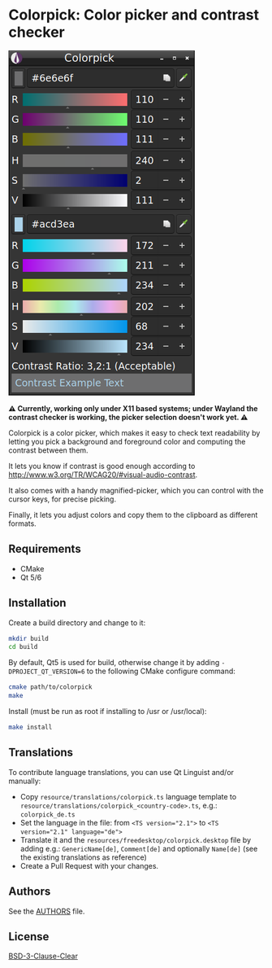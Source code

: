 # Colorpick: Color picker and contrast checker

![Main window](resources/screenshot.png)

**⚠ Currently, working only under X11 based systems;
under Wayland the contrast checker is working, the picker selection doesn't work yet. ⚠**

Colorpick is a color picker, which makes it easy to check text readability by
letting you pick a background and foreground color and computing the contrast
between them.

It lets you know if contrast is good enough according to
<http://www.w3.org/TR/WCAG20/#visual-audio-contrast>.

It also comes with a handy magnified-picker, which you can control with the
cursor keys, for precise picking.

Finally, it lets you adjust colors and copy them to the clipboard as different
formats.

## Requirements

- CMake
- Qt 5/6

## Installation

Create a build directory and change to it:

```bash
mkdir build
cd build
```

By default, Qt5 is used for build, otherwise change it by adding `-DPROJECT_QT_VERSION=6`
to the following CMake configure command:

```bash
cmake path/to/colorpick
make
```

Install (must be run as root if installing to /usr or /usr/local):

```bash
make install
```

## Translations

To contribute language translations, you can use Qt Linguist and/or manually:

- Copy `resource/translations/colorpick.ts` language template to
  `resource/translations/colorpick_<country-code>.ts`, e.g.: `colorpick_de.ts`
- Set the language in the file:
  from `<TS version="2.1">` to `<TS version="2.1" language="de">`
- Translate it and the `resources/freedesktop/colorpick.desktop` file by adding
  e.g.: `GenericName[de]`, `Comment[de]` and optionally `Name[de]`
  (see the existing translations as reference)
- Create a Pull Request with your changes.

## Authors

See the [AUTHORS](AUTHORS) file.

## License

[BSD-3-Clause-Clear](https://spdx.org/licenses/BSD-3-Clause-Clear.html)
